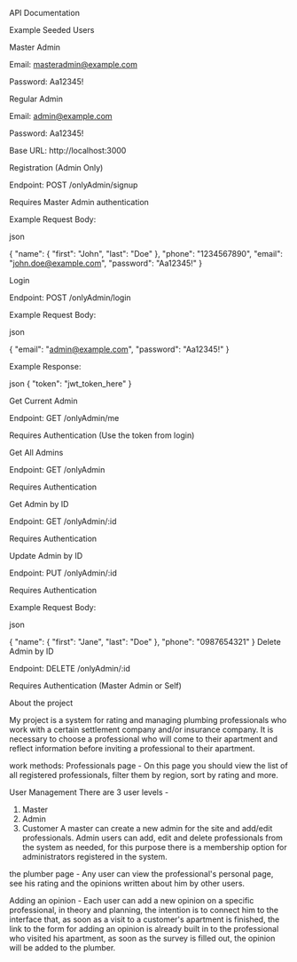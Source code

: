API Documentation

Example Seeded Users

Master Admin

Email: masteradmin@example.com

Password: Aa12345!

Regular Admin

Email: admin@example.com

Password: Aa12345!


Base URL: http://localhost:3000

Registration (Admin Only)

Endpoint: POST /onlyAdmin/signup

Requires Master Admin authentication

Example Request Body:

json

{
  "name": { "first": "John", "last": "Doe" },
  "phone": "1234567890",
  "email": "john.doe@example.com",
  "password": "Aa12345!"
}

Login

Endpoint: POST /onlyAdmin/login

Example Request Body:

json

{
  "email": "admin@example.com",
  "password": "Aa12345!"
}

Example Response:

json
{
  "token": "jwt_token_here"
}

Get Current Admin

Endpoint: GET /onlyAdmin/me

Requires Authentication (Use the token from login)

Get All Admins

Endpoint: GET /onlyAdmin

Requires Authentication

Get Admin by ID

Endpoint: GET /onlyAdmin/:id

Requires Authentication

Update Admin by ID

Endpoint: PUT /onlyAdmin/:id

Requires Authentication

Example Request Body:

json

{
  "name": { "first": "Jane", "last": "Doe" },
  "phone": "0987654321"
}
Delete Admin by ID

Endpoint: DELETE /onlyAdmin/:id

Requires Authentication (Master Admin or Self)

About the project

My project is a system for rating and managing plumbing professionals who work with a certain settlement company and/or insurance company.
It is necessary to choose a professional who will come to their apartment and reflect information before inviting a professional to their apartment.

work methods:
Professionals page -
On this page you should view the list of all registered professionals, filter them by region, sort by rating and more.

 User Management 
There are 3 user levels -
1. Master
2. Admin
3. Customer
A master can create a new admin for the site and add/edit professionals.
Admin users can add, edit and delete professionals from the system as needed, for this purpose there is a membership option for administrators registered in the system.

the plumber page -
Any user can view the professional's personal page, see his rating and the opinions written about him by other users.

Adding an opinion -
Each user can add a new opinion on a specific professional, in theory and planning, the intention is to connect him to the interface that, as soon as a visit to a customer's apartment is finished, the link to the form for adding an opinion is already built in to the professional who visited his apartment, as soon as the survey is filled out, the opinion will be added to the plumber.